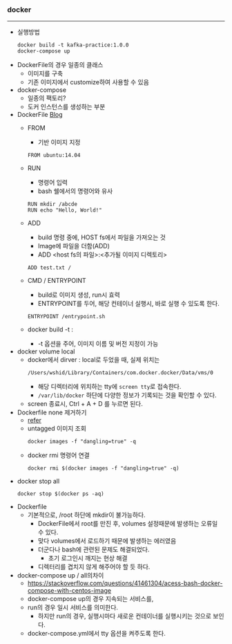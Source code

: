 ### docker
---
- 실행방법
    ```
    docker build -t kafka-practice:1.0.0
    docker-compose up
    ```
- DockerFile의 경우 일종의 클래스
    - 이미지를 구축
    - 기존 이미지에서 customize하여 사용할 수 있음
- docker-compose
    - 일종의 팩토리?
    - 도커 인스턴스를 생성하는 부분
- DockerFile [Blog](http://blog.naver.com/PostView.nhn?blogId=alice_k106&logNo=220646382977&parentCategoryNo=7&categoryNo=&viewDate=&isShowPopularPosts=true&from=search)
    - FROM
        - 기반 이미지 지정
        ```
        FROM ubuntu:14.04
        ```
    - RUN
        - 명령어 입력
        - bash 쉘에서의 명령어와 유사
        ```
        RUN mkdir /abcde
        RUN echo "Hello, World!"    
        ```
    - ADD
        - build 명령 중에, HOST fs에서 파일을 가져오는 것
        - Image에 파일을 더함(ADD)
        - ADD <host fs의 파일>:<추가될 이미지 디렉토리>
        ```
        ADD test.txt /
        ```
    - CMD / ENTRYPOINT
        - build로 이미지 생성, run시 효력
        - ENTRYPOINT를 두어, 해당 컨테이너 실행시, 바로 실행 수 있도록 한다.
        ```
        ENTRYPOINT /entrypoint.sh
        ```

    - docker build -t <Image Name>:<Version>
        - \-t 옵션을 주어, 이미지 이름 및 버전 지정이 가능
- docker volume local
    - docker에서 dirver : local로 두었을 때, 실제 위치는
        ```
        /Users/wshid/Library/Containers/com.docker.docker/Data/vms/0
        ```
        - 해당 디렉터리에 위치하는 tty에 ```screen tty```로 접속한다.
        - ```/var/lib/docker``` 하단에 다양한 정보가 기록되는 것을 확인할 수 있다.
    - screen 종료시, Ctrl + A + D 를 누르면 된다.
- Dockerfile none 제거하기
    - [refer](https://www.slipp.net/questions/536)
    - untagged 이미지 조회
        ```
        docker images -f "dangling=true" -q
        ```
    - docker rmi 명령어 연결
        ```
        docker rmi $(docker images -f "dangling=true" -q)
        ```
- docker stop all
    ```
    docker stop $(docker ps -aq)
    ```
- Dockerfile
    - 기본적으로, /root 하단에 mkdir이 불가능하다.
        - DockerFile에서 root를 만진 후, volumes 설정때문에 발생하는 오류일 수 있다.
        - 맞다 volumes에서 로드하기 때문에 발생하는 에러였음
        - 더군다나 bash에 관련된 문제도 해결되었다.
            - 초기 로그인시 깨지는 현상 해결
        - 디렉터리를 겹치지 않게 해주어야 할 듯 하다.
- docker-compose up / all의차이
    - https://stackoverflow.com/questions/41461304/acess-bash-docker-compose-with-centos-image
    - docker-compose up의 경우 지속되는 서비스를,
    - run의 경우 일시 서비스를 의미한다.
        - 하지만 run의 경우, 실행시마다 새로운 컨테이너를 실행시키는 것으로 보인다.
    - docker-compose.yml에서 tty 옵션을 켜주도록 한다.